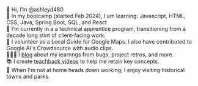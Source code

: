 <div> 👋 Hi, I’m @ashleyd480 </div>
<div> 🔎 In my bootcamp (started Feb 2024), I am learning: Javascript, HTML, CSS, Java, Spring Boot, SQL, and React </div>
<div> 🌱 I’m currently in a a technical apprentice program, transitioning from a decade long stint of client-facing work. </div>
<div> 💞️ I volunteer as a Local Guide for Google Maps. I also have contributed to Google AI's Crowdsource with audio clips. </div>
<div> 👩🏼‍💻 I <a href="https://dev.to/ashleyd480">blog</a>  about my learnngs from bugs, project retros, and more. </div>
<div> 📚 I create <a href="https://www.youtube.com/watch?v=yA2RyRNSu7E&list=PL97VrtuAfZm_Cs85D8DYnlK7saz852a6y">teachback videos</a> to help me retain key concepts. </div>
<div> 🌺 When I'm not at home heads down working, I enjoy visiting historical towns and parks.  </div>


